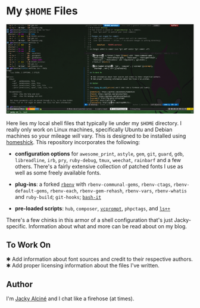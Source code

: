 # My `$HOME` Files

![Snapshot in Yakuake](./snapshot.png)

Here lies my local shell files that typically lie under my `$HOME` directory.
I really only work on Linux machines, specifically Ubuntu and Debian machines
so your mileage *will* vary. This is designed to be installed using 
[homeshick][]. This repository incorporates the following:

 + **configuration options** for `awesome_print`, `astyle`, `gem`, `git`,
   `guard`, `gdb`, `libreadline`, `irb`, `pry`, `ruby-debug`, `tmux`,
   `weechat`, `rainbarf` and a few others. There's a fairly extensive 
   collection of patched fonts I use as well as some freely available fonts.

 + **plug-ins**: a forked [`rbenv`][rbenv] with `rbenv-communal-gems`,
   `rbenv-ctags`, `rbenv-default-gems`, `rbenv-each`, `rbenv-gem-rehash`,
   `rbenv-vars`, `rbenv-whatis` and `ruby-build`; `git-hooks`;
   [`bash-it`][bashit]

 + **pre-loaded scripts**: `hub`, `composer`, [`vcprompt`][vcprompt],
    `phpctags`, and [`ls++`][lsplusplus]

There's a few chinks in this armor of a shell configuration that's just
Jacky-specific. Information about what and more can be read about on my blog.

## To Work On

 ✱ Add information about font sources and credit to their respective authors.
 ✱ Add proper licensing information about the files I've written.

## Author

I'm [Jacky Alciné][jalcine] and I chat like a firehose (at times).

[homeshick]: https://github.com/andsens/homeshick
[rbenv]: https://github.com/jalcine/rbenv
[bashit]: https://github.com/jalcine/bash-it
[vcprompt]: http://hg.gerg.ca/vcprompt
[jalcine]: http://jalcine.me
[lsplusplus]: http://github.com/trapd00r/ls--
